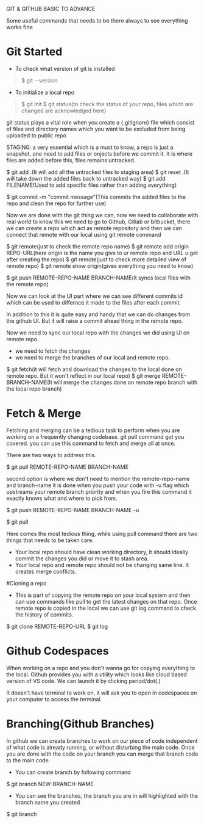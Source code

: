 GIT & GITHUB BASIC TO ADVANCE

Some useful commands that needs to be there always to see everything works fine 

# Git Started
- To check what version of git is installed
> $ git --version   
- To initialize a local repo
> $ git init
$ git status(to check the status of your repo, files which are changed are acknowledged here)

git status plays a vital role when you create a {.gitignore} file which consist of files and directory names which you want to be excluded from being uploaded to public repo

STAGING: a very essential which is a must to know, a repo is just a snapshot, one need to add files or onjects before we commit it. It is where files are added before this, files remains untracked.

$ git add .(It will add all the untracked files to staging area)
$ git reset .(It will take down the added files back to untracked way)
$ git add FILENAME(Used to add specific files rather than adding everything)

$ git commit -m "commit message"(This commits the added files to the repo and clean the repo for further use)


Now we are done with the git thing we can, now we need to collaborate with real world to know this we need to go to Github, Gitlab or bitbucket, there we can create a repo which act as remote repository and then we can connect that remote with our local using git remote command

$ git remote(just to check the remote repo name)
$ git remote add origin REPO-URL(here origin is the name you give to ur remote repo and URL u get after creating the repo)
$ git remote(just to check more detailed view of remote repo)
$ git remote show origin(gives everything you need to know)

$ git push REMOTE-REPO-NAME BRANCH-NAME(it syncs local files with the remote repo)

Now we can look at the UI part where we can see different commits id which can be used to differnce it made to the files after each commit. 

In addition to this it is quite easy and handy that we can do changes from the github UI. But it will raise a commit ahead thing in the remote repo.

Now we need to sync our local repo with the changes we did using UI on remote repo.

- we need to fetch the changes
- we need to merge the branches of our local and remote repo.

$ git fetch(it will fetch and download the changes to the local done on remote repo. But it won't reflect in our local repo)
$ git merge REMOTE-BRANCH-NAME(It will merge the changes done on remote repo branch with the local repo branch)

# Fetch & Merge

Fetching and merging can be a tedious task to perform when you are working on a frequently changing codebase. git pull command got you covered. you can use this command to fetch and merge all at once. 

There are two ways to address this.

$ git pull REMOTE-REPO-NAME BRANCH-NAME

second option is where we don't need to mention the remote-repo-name and branch-name it is done when you push your code with -u flag which upstreams your remote branch priority and when you fire this command it exactly knows what and where to pick from.

$ git push REMOTE-REPO-NAME BRANCH-NAME -u

$ git pull

Here comes the most tedious thing, while using pull command there are two things that needs to be taken care.

- Your local repo should have clean working directory, it should ideally commit the changes you did or move it to stash area.
- Your local repo and remote repo should not be changing same line. It creates merge conflicts.

#Cloning a repo

- This is part of copying the remote repo on your local system and then can use commands like pull to get the latest changes on that repo. Once remote repo is copied in the local we can use git log command to check the history of commits.

$ git clone REMOTE-REPO-URL
$ git log

# Github Codespaces

When working on a repo and you don't wanna go for copying everything to the local. Github provides you with a utility which looks like cloud based version of VS code. We can launch it by clicking period/dot(.)

It doesn't have terminal to work on, it will ask you to open in codespaces on your computer to access the terminal.

# Branching(Github Branches)

In github we can create branches to work on our piece of code independent of what code is already running, or without disturbing the main code. Once you are done with the code on your branch you can merge that branch code to the main code.

- You can create branch by following command

$ git branch NEW-BRANCH-NAME

- You can see the branches, the branch you are in will highlighted with the branch name you created

$ git branch 

